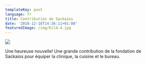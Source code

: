```yaml
---
templateKey: post
language: fr
title: Contribution de Sackaios
date: '2018-12-18T14:36:11+01:00'
featuredImage: /img/bild-4.jpg
---
```

![](/img/bild-4.jpg)

Une heureuse nouvelle! Une grande contribution de la fondation de Sackaios pour équiper la clinique, la cuisine et le bureau.
